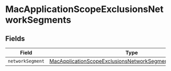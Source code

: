 # MacApplicationScopeExclusionsNetworkSegments


## Fields

| Field                                                                                                                                           | Type                                                                                                                                            | Required                                                                                                                                        | Description                                                                                                                                     |
| ----------------------------------------------------------------------------------------------------------------------------------------------- | ----------------------------------------------------------------------------------------------------------------------------------------------- | ----------------------------------------------------------------------------------------------------------------------------------------------- | ----------------------------------------------------------------------------------------------------------------------------------------------- |
| `networkSegment`                                                                                                                                | [MacApplicationScopeExclusionsNetworkSegmentsNetworkSegment](../../models/shared/macapplicationscopeexclusionsnetworksegmentsnetworksegment.md) | :heavy_minus_sign:                                                                                                                              | N/A                                                                                                                                             |